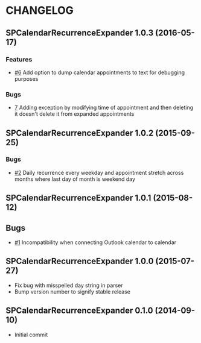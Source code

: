 # CHANGELOG

## SPCalendarRecurrenceExpander 1.0.3 (2016-05-17)

### Features

* [#6](https://github.com/ronnieholm/SPCalendarRecurrenceExpander/issues/6) Add option to dump calendar appointments to text for debugging purposes

### Bugs

* [7](https://github.com/ronnieholm/SPCalendarRecurrenceExpander/issues/7) Adding exception by modifying time of appointment and then deleting it doesn't delete it from expanded appointments

## SPCalendarRecurrenceExpander 1.0.2 (2015-09-25)

### Bugs

* [#2](https://github.com/ronnieholm/SPCalendarRecurrenceExpander/issues/2) Daily recurrence every weekday and appointment stretch across months where last day of month is weekend day

## SPCalendarRecurrenceExpander 1.0.1 (2015-08-12)

## Bugs

* [#1](https://github.com/ronnieholm/SPCalendarRecurrenceExpander/issues/1) Incompatibility when connecting Outlook calendar to calendar

## SPCalendarRecurrenceExpander 1.0.0 (2015-07-27)

* Fix bug with misspelled day string in parser
* Bump version number to signify stable release

## SPCalendarRecurrenceExpander 0.1.0 (2014-09-10)

* Initial commit